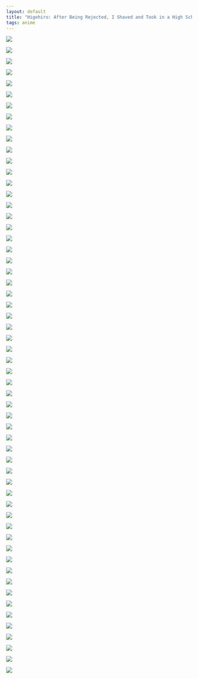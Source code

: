 ```yaml
---
layout: default
title: "Higehiro: After Being Rejected, I Shaved and Took in a High School Runaway"
tags: anime
---
```


![](//panzhifei.fun/img/2021/04/07/01/higehiro/1/00001.jpeg)

![](//panzhifei.fun/img/2021/04/07/01/higehiro/1/00002.jpeg)

![](//panzhifei.fun/img/2021/04/07/01/higehiro/1/00003.jpeg)

![](//panzhifei.fun/img/2021/04/07/01/higehiro/1/00004.jpeg)

![](//panzhifei.fun/img/2021/04/07/01/higehiro/1/00008.jpeg)

![](//panzhifei.fun/img/2021/04/07/01/higehiro/1/00011.jpeg)

![](//panzhifei.fun/img/2021/04/07/01/higehiro/1/00014.jpeg)

![](//panzhifei.fun/img/2021/04/07/01/higehiro/1/00016.jpeg)

![](//panzhifei.fun/img/2021/04/07/01/higehiro/1/00018.jpeg)

![](//panzhifei.fun/img/2021/04/07/01/higehiro/1/00020.jpeg)

![](//panzhifei.fun/img/2021/04/07/01/higehiro/1/00022.jpeg)

![](//panzhifei.fun/img/2021/04/07/01/higehiro/1/00030.jpeg)

![](//panzhifei.fun/img/2021/04/07/01/higehiro/1/00032.jpeg)

![](//panzhifei.fun/img/2021/04/07/01/higehiro/2/00001.jpeg)

![](//panzhifei.fun/img/2021/04/07/01/higehiro/2/00002.jpeg)

![](//panzhifei.fun/img/2021/04/07/01/higehiro/2/00003.jpeg)

![](//panzhifei.fun/img/2021/04/07/01/higehiro/2/00004.jpeg)

![](//panzhifei.fun/img/2021/04/07/01/higehiro/2/00007.jpeg)

![](//panzhifei.fun/img/2021/04/07/01/higehiro/2/00009.jpeg)

![](//panzhifei.fun/img/2021/04/07/01/higehiro/2/00011.jpeg)

![](//panzhifei.fun/img/2021/04/07/01/higehiro/2/00014.jpeg)

![](//panzhifei.fun/img/2021/04/07/01/higehiro/2/00017.jpeg)

![](//panzhifei.fun/img/2021/04/07/01/higehiro/2/00021.jpeg)

![](//panzhifei.fun/img/2021/04/07/01/higehiro/2/00029.jpeg)

![](//panzhifei.fun/img/2021/04/07/01/higehiro/3/00001.jpeg)

![](//panzhifei.fun/img/2021/04/07/01/higehiro/3/00002.jpeg)

![](//panzhifei.fun/img/2021/04/07/01/higehiro/3/00003.jpeg)

![](//panzhifei.fun/img/2021/04/07/01/higehiro/3/00004.jpeg)

![](//panzhifei.fun/img/2021/04/07/01/higehiro/3/00007.jpeg)

![](//panzhifei.fun/img/2021/04/07/01/higehiro/3/00010.jpeg)

![](//panzhifei.fun/img/2021/04/07/01/higehiro/3/00012.jpeg)

![](//panzhifei.fun/img/2021/04/07/01/higehiro/3/00014.jpeg)

![](//panzhifei.fun/img/2021/04/07/01/higehiro/3/00017.jpeg)

![](//panzhifei.fun/img/2021/04/07/01/higehiro/3/00021.jpeg)

![](//panzhifei.fun/img/2021/04/07/01/higehiro/3/00027.jpeg)

![](//panzhifei.fun/img/2021/04/07/01/higehiro/3/00029.jpeg)

![](//panzhifei.fun/img/2021/04/07/01/higehiro/3/00031.jpeg)

![](//panzhifei.fun/img/2021/04/07/01/higehiro/4/00001.jpeg)

![](//panzhifei.fun/img/2021/04/07/01/higehiro/4/00006.jpeg)

![](//panzhifei.fun/img/2021/04/07/01/higehiro/4/00008.jpeg)

![](//panzhifei.fun/img/2021/04/07/01/higehiro/4/00011.jpeg)

![](//panzhifei.fun/img/2021/04/07/01/higehiro/4/00015.jpeg)

![](//panzhifei.fun/img/2021/04/07/01/higehiro/4/00018.jpeg)

![](//panzhifei.fun/img/2021/04/07/01/higehiro/4/00021.jpeg)

![](//panzhifei.fun/img/2021/04/07/01/higehiro/4/00024.jpeg)

![](//panzhifei.fun/img/2021/04/07/01/higehiro/4/00025.jpeg)

![](//panzhifei.fun/img/2021/04/07/01/higehiro/Each/00001.jpeg)

![](//panzhifei.fun/img/2021/04/07/01/higehiro/Each/00002.jpeg)

![](//panzhifei.fun/img/2021/04/07/01/higehiro/Each/00003.jpeg)

![](//panzhifei.fun/img/2021/04/07/01/higehiro/Each/00010.jpeg)

![](//panzhifei.fun/img/2021/04/07/01/higehiro/Each/00012.jpeg)

![](//panzhifei.fun/img/2021/04/07/01/higehiro/Each/00016.jpeg)

![](//panzhifei.fun/img/2021/04/07/01/higehiro/Each/00018.jpeg)

![](//panzhifei.fun/img/2021/04/07/01/higehiro/Each/00021.jpeg)

![](//panzhifei.fun/img/2021/04/07/01/higehiro/Each/00025.jpeg)

![](//panzhifei.fun/img/2021/04/07/01/higehiro/Each/00027.jpeg)

![](//panzhifei.fun/img/2021/04/07/01/higehiro/Each/00029.jpeg)

![](//panzhifei.fun/img/2021/04/07/01/higehiro/Each/00031.jpeg)

